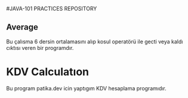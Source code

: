 #JAVA-101 PRACTICES REPOSITORY  

## Average
Bu çalısma 6 dersin ortalamasını alıp kosul operatörü ile gecti veya kaldı cıktısı veren bir programdır.

# KDV Calculatıon
Bu program patika.dev icin yaptıgım KDV hesaplama programıdır.
